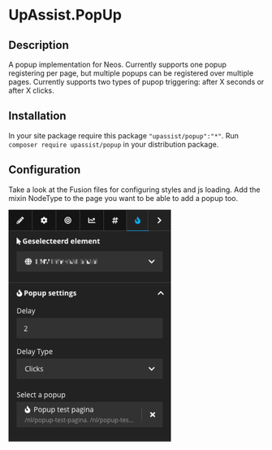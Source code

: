 # UpAssist.PopUp

## Description
A popup implementation for Neos.
Currently supports one popup registering per page, but multiple popups can be registered over multiple pages.
Currently supports two types of pupop triggering: after X seconds or after X clicks.

## Installation
In your site package require this package `"upassist/popup":"*"`.
Run `composer require upassist/popup` in your distribution package.

## Configuration
Take a look at the Fusion files for configuring styles and js loading.
Add the mixin NodeType to the page you want to be able to add a popup too.

![](Documentation/assets/popup_inspector.png)
